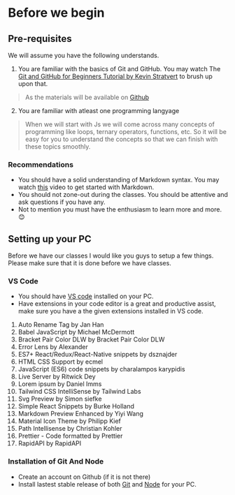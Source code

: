 # Before we begin

## Pre-requisites
We will assume you have the following understands.

1. You are familiar with the basics of Git and GitHub. You may watch The [Git and GitHub for Beginners Tutorial by Kevin Stratvert](https://youtu.be/tRZGeaHPoaw) to brush up upon that.

> As the materials will be available on [Github](https://github.com/SarangKumar/IO-LearnHub)


2. You are familiar with atleast one programming langyage

> When we will start with Js we will come across many concepts of programming like loops, ternary operators, functions, etc. So it will be easy for you to understand the concepts so that we can finish with these topics smoothly.


### Recommendations
- You should have a solid understanding of Markdown syntax. You may watch [this](https://youtu.be/HUBNt18RFbo) video to get started with Markdown.
- You should not zone-out during the classes. You should be attentive and ask questions if you have any.
- Not to mention you must have the enthusiasm to learn more and more. 😊

## Setting up your PC

Before we have our classes I would like you guys to setup a few things. Please make sure that it is done before we have classes.

### VS Code

- You should have [VS code](https://code.visualstudio.com/download) installed on your PC.
- Have extensions in your code editor is a great and productive assist, make sure you have a the given extensions installed in VS code.
1. Auto Rename Tag by Jan Han 
2. Babel JavaScript by Michael McDermott
3. Bracket Pair Color DLW by Bracket Pair Color DLW
4. Error Lens by Alexander 
5. ES7+ React/Redux/React-Native snippets by dsznajder
6. HTML CSS Support by ecmel
7. JavaScript (ES6) code snippets by charalampos karypidis
8. Live Server by Ritwick Dey
9. Lorem ipsum by Daniel Imms
10. Tailwind CSS IntelliSense by Tailwind Labs
11. Svg Preview by Simon siefke
12. Simple React Snippets by Burke Holland
13. Markdown Preview Enhanced by Yiyi Wang
14.  Material Icon Theme by Philipp Kief
15. Path Intellisense by Christian Kohler
16. Prettier - Code formatted by Prettier
17.  RapidAPI by RapidAPI

### Installation of Git And Node
 - Create an account on Github (if it is not there)
- Install lastest stable release of both [Git](https://git-scm.com/downloads) and [Node](https://nodejs.org/en) for your PC.
